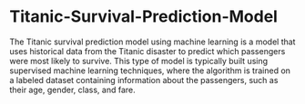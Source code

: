 # Titanic-Survival-Prediction-Model

The Titanic survival prediction model using machine learning is a model that uses historical data from the Titanic disaster to predict which passengers were most likely to survive. This type of model is typically built using supervised machine learning techniques, where the algorithm is trained on a labeled dataset containing information about the passengers, such as their age, gender, class, and fare.
